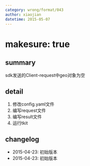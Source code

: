 ```yaml
---
category: wrong/format/043
author: xiaojian
datetime: 2015-05-07
---
```


# makesure: true

## summary

sdk发送的Client-request中geo对象为空

## detail

1. 修改config.yaml文件
1. 编写request文件
1. 编写result文件
1. 运行tkit

## changelog

- 2015-04-23: 初始版本
- 2015-04-23: 初始版本
